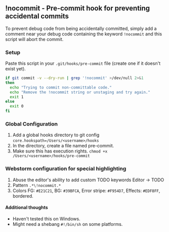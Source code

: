 ## !nocommit - Pre-commit hook for preventing accidental commits

To prevent debug code from being accidentally committed, simply add a comment near your debug code containing the keyword `!nocommit` and this script will abort the commit.

### Setup

Paste this script in your `.git/hooks/pre-commit` file (create one if it doesn't exist yet).

```bash
if git commit -v --dry-run | grep '!nocommit' >/dev/null 2>&1
then
  echo "Trying to commit non-committable code."
  echo "Remove the !nocommit string or unstaging and try again."
  exit 1
else
  exit 0
fi
```

### Global Configuration
1. Add a global hooks directory to git config `core.hookspath=/Users/<username>/hooks`
2. In the directory, create a file named pre-commit.
3. Make sure this has execution rights. `chmod +x /Users/<username>/hooks/pre-commit`

### Webstorm configuration for special highlighting
1. Abuse the editor's ability to add custom TODO keywords Editor -> TODO
2. Pattern `.*\!nocommit.*`
3. Colors FG: `#E21C21`, BG: `#39BFCA`, Error stripe: `#F954D7`, Effects: `#EDF8FF`, bordered. 

#### Additional thoughts
- Haven't tested this on Windows.
- Might need a shebang `#!/bin/sh` on some platforms.
